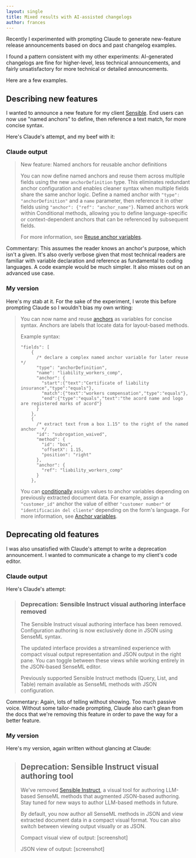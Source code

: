 ```yaml
---
layout: single
title: Mixed results with AI-assisted changelogs
author: frances
---
```


Recently I experimented with prompting Claude to generate new-feature release announcements based on docs and past changelog examples.

I found a pattern consistent with my other experiments: AI-generated changelogs are fine for higher-level, less technical announcements, and fairly unsatisfactory for more technical or detailed announcements.

Here are a few examples.

## Describing new features

I wanted to announce a new feature for my client [Sensible](https://sensible.so/). End users can now use "named anchors" to define, then reference a text match, for more concise syntax.

Here's Claude's attempt, and my beef with it:

### Claude output

> New feature: Named anchors for reusable anchor definitions
>
> You can now define named anchors and reuse them across multiple fields using the new `anchorDefinition` type. This eliminates redundant anchor configuration and enables cleaner syntax when multiple fields share the same anchor logic.
> Define a named anchor with `"type": "anchorDefinition"` and a `name` parameter, then reference it in other fields using `"anchor": {"ref": "anchor_name"}`. Named anchors work within Conditional methods, allowing you to define language-specific or context-dependent anchors that can be referenced by subsequent fields.
>
> For more information, see [Reuse anchor variables](https://docs.sensible.so/docs/anchor#reuse-anchor-variables).

Commentary: This assumes the reader knows an anchor's purpose, which isn't a given. It's also overly verbose given that most technical readers are familiar with variable declaration and reference as fundamental to coding languages. A code example would be much simpler. It also misses out on an advanced use case. 

### My version

Here's my stab at it. For the sake of the experiment, I wrote this before prompting Claude so I wouldn't bias my own writing:



> You can now name and reuse [anchors](doc:anchor) as variables for concise syntax. Anchors are labels that locate data for layout-based methods.
>
> Example syntax:
>
> ```
> "fields": [
>     {
>       /* declare a complex named anchor variable for later reuse */
>       "type": "anchorDefinition",
>       "name": "liability_workers_comp",
>       "anchor": {
>         "start":{"text":"Certificate of liability insurance","type":"equals"},
>         "match":{"text":"workers compensation","type":"equals"},
>         "end":{"type":"equals","text":"the acord name and logo are registered marks of acord"}
>       }
>     },
>     {
>       /* extract text from a box 1.15" to the right of the named anchor  */
>       "id": "subrogation_waived",
>       "method": {
>         "id": "box",
>         "offsetX": 1.15,
>         "position": "right"
>       },
>       "anchor": {
>         "ref": "liability_workers_comp"
>       }
>     },
> ```
>
> You can [conditionally](doc:conditional) assign values to anchor variables depending on previously extracted document data. For example, assign a `"customer_id"` anchor the value of either `"customer number"` or `"identificación del cliente"` depending on the form's language. For more information, see [Anchor variables](doc:anchor-nuances).

## Deprecating old features

I was also unsatisfied with Claude's attempt to write a deprecation announcement. I wanted to communicate a change to my client's code editor.


### Claude output

Here's Claude's attempt:


> ### Deprecation: Sensible Instruct visual authoring interface removed
>
> The Sensible Instruct visual authoring interface has been removed. Configuration authoring is now exclusively done in JSON using SenseML syntax.
>
> The updated interface provides a streamlined experience with compact visual output representation and JSON output in the right pane. You can toggle between these views while working entirely in the JSON-based SenseML editor.
>
> Previously supported Sensible Instruct methods (Query, List, and Table) remain available as SenseML methods with JSON configuration.

Commentary: Again, lots of telling without showing. Too much passive voice. Without some tailor-made prompting, Claude also can't glean from the docs that we're removing this feature in order to pave the way for a better feature.

### My version

Here's my version, again written without glancing at Claude:



> ## Deprecation: Sensible Instruct visual authoring tool
>
> We've removed [Sensible Instruct](doc:https://docs.sensible.so/changelog/april-2023#visual-authoring-with-gpt-4-sensible-instruct), a visual tool for authoring LLM-based SenseML methods that augmented JSON-based authoring. Stay tuned for new ways to author LLM-based methods in future.
>
> By default, you now author all SenseML methods in JSON and view extracted document data in a compact visual format. You can also switch between viewing output visually or as JSON.
>
> Compact visual view of output:
> \[screenshot]
>
> JSON view of output:
> \[screenshot]
